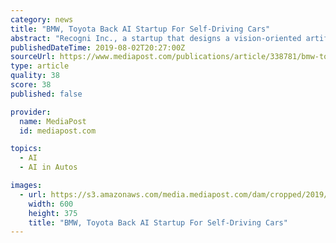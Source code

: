 ```yaml
---
category: news
title: "BMW, Toyota Back AI Startup For Self-Driving Cars"
abstract: "Recogni Inc., a startup that designs a vision-oriented artificial intelligence platform for autonomous vehicles, has received $25 million in funding from investors including BMW and Toyota. The Series A funding round was led by GreatPoint Ventures with ..."
publishedDateTime: 2019-08-02T20:27:00Z
sourceUrl: https://www.mediapost.com/publications/article/338781/bmw-toyota-back-ai-startup-for-self-driving-cars.html?hashid=T9-GdBD655hNAwPB2lRe9aE6KK0&hss_channel=tw-1112717640676663298
type: article
quality: 38
score: 38
published: false

provider:
  name: MediaPost
  id: mediapost.com

topics:
  - AI
  - AI in Autos

images:
  - url: https://s3.amazonaws.com/media.mediapost.com/dam/cropped/2019/07/31/recogni-objectrecognition-600_TeWMoMY.jpg
    width: 600
    height: 375
    title: "BMW, Toyota Back AI Startup For Self-Driving Cars"
---
```

